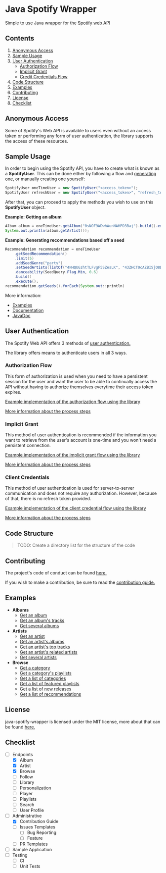 # Java Spotify Wrapper
Simple to use Java wrapper for the [Spotify web API](https://developer.spotify.com/documentation/web-api/)

## Contents
1. [Anonymous Access](https://github.com/woojiahao/java-spotify-wrapper#anonymous-access)
2. [Sample Usage](https://github.com/woojiahao/java-spotify-wrapper#sample-usage)
3. [User Authentication](https://github.com/woojiahao/java-spotify-wrapper#user-authentication)
   * [Authorization Flow](https://github.com/woojiahao/java-spotify-wrapper#authorization-flow)
   * [Implicit Grant](https://github.com/woojiahao/java-spotify-wrapper#implicit-grant)
   * [Credit Credentials Flow](https://github.com/woojiahao/java-spotify-wrapper#client-credentials-flow)
4. [Code Structure](https://github.com/woojiahao/java-spotify-wrapper#code-structure)
5. [Examples](https://github.com/woojiahao/java-spotify-wrapper#examples)
6. [Contributing](https://github.com/woojiahao/java-spotify-wrapper#contributing)
7. [License](https://github.com/woojiahao/java-spotify-wrapper#license)
8. [Checklist](https://github.com/woojiahao/java-spotify-wrapper#checklist)

## Anonymous Access
Some of Spotify's Web API is available to users even without an access token or performing any form of user authentication,
the library supports the access of these resources.

## Sample Usage
In order to begin using the Spotify API, you have to create what is known as a **SpotifyUser**. This can be done either 
by following a flow and [generating one](https://woojiahao.github.io/java-spotify-wrapper/#/authentication_guide), or 
manually creating one yourself:

```java
SpotifyUser oneTimeUser = new SpotifyUser("<access_token>");
SpotifyUser refreshUser = new SpotifyUser("<access_token>", "refresh_token");
```

After that, you can proceed to apply the methods you wish to use on this **SpotifyUser** object.

**Example: Getting an album**

```java
Album album = oneTimeUser.getAlbum("0sNOF9WDwhWunNAHPD3Baj").build().execute();
System.out.println(album.getArtist());
```

**Example: Generating recommendations based off a seed**

```java
Recommendation recommendation = oneTimeUser
    .getSeedRecommendation()
    .limit(5)
    .addSeedGenre("party")
    .setSeedArtists(listOf("4NHQUGzhtTLFvgF5SZesLK", "43ZHCT0cAZBISjO8DG9PnE"))
    .danceability(SeedQuery.Flag.Min, 0.6)
    .build()
    .execute();
recommendation.getSeeds().forEach(System.out::println)
```


More information:

* [Examples](https://github.com/woojiahao/java-spotify-wrapper/tree/master/examples)
* [Documentation](https://woojiahao.github.io/java-spotify-wrapper/)
* [JavaDoc]()

## User Authentication
The Spotify Web API offers 3 methods of [user authentication.](https://developer.spotify.com/documentation/general/guides/authorization-guide/)

The library offers means to authenticate users in all 3 ways. 

### Authorization Flow
This form of authorization is used when you need to have a persistent session for the user and want the user to be 
able to continually access the API without having to authorize themselves everytime their access token expires.

[Example implementation of the authorization flow using the library](https://github.com/woojiahao/java-spotify-wrapper/blob/master/examples/AuthorizationFlowDemo.java)

[More information about the process steps](https://woojiahao.github.io/java-spotify-wrapper/#/authentication_guide?id=authorization-flow)

### Implicit Grant
This method of user authentication is recommended if the information you want to retrieve from the user's account is 
one-time and you won't need a persistent connection.

[Example implementation of the implicit grant flow using the library](https://github.com/woojiahao/java-spotify-wrapper/blob/master/examples/ImplicitGrantDemo.java)

[More information about the process steps](https://woojiahao.github.io/java-spotify-wrapper/#/authentication_guide?id=implicit-grant)

### Client Credentials
This method of user authentication is used for server-to-server communication and does not require any authorization. 
However, because of that, there is no refresh token provided.

[Example implementation of the client credential flow using the library](https://github.com/woojiahao/java-spotify-wrapper/blob/master/examples/ClientCredentialFlowDemo.java)

[More information about the process steps](https://woojiahao.github.io/java-spotify-wrapper/#/authentication_guide?id=client-credential-flow)

## Code Structure
> TODO: Create a directory list for the structure of the code

## Contributing
The project's code of conduct can be found [here.](https://github.com/woojiahao/java-spotify-wrapper/blob/master/CODE_OF_CONDUCT.md)

If you wish to make a contribution, be sure to read the [contribution guide.](https://github.com/woojiahao/java-spotify-wrapper/blob/master/CONTRIBUTING.md)

## Examples

* **Albums**
    * [Get an album](https://github.com/woojiahao/java-spotify-wrapper/blob/b6b593ac15988109763cf94cb48c171fd6ecf2a6/src/main/java/me/chill/sample/AlbumQueryDemo.java#L37)
    * [Get an album's tracks](https://github.com/woojiahao/java-spotify-wrapper/blob/b6b593ac15988109763cf94cb48c171fd6ecf2a6/src/main/java/me/chill/sample/AlbumQueryDemo.java#L40)
    * [Get several albums](https://github.com/woojiahao/java-spotify-wrapper/blob/b6b593ac15988109763cf94cb48c171fd6ecf2a6/src/main/java/me/chill/sample/AlbumQueryDemo.java#L43)
* **Artists**
    * [Get an artist](https://github.com/woojiahao/java-spotify-wrapper/blob/d2d99b8a0cdee55f5399134709f5d8018307790d/src/main/java/me/chill/sample/ArtistQueryDemo.java#L39)
    * [Get an artist's albums](https://github.com/woojiahao/java-spotify-wrapper/blob/d2d99b8a0cdee55f5399134709f5d8018307790d/src/main/java/me/chill/sample/ArtistQueryDemo.java#L42)
    * [Get an artist's top tracks](https://github.com/woojiahao/java-spotify-wrapper/blob/d2d99b8a0cdee55f5399134709f5d8018307790d/src/main/java/me/chill/sample/ArtistQueryDemo.java#L45)
    * [Get an artist's related artists](https://github.com/woojiahao/java-spotify-wrapper/blob/d2d99b8a0cdee55f5399134709f5d8018307790d/src/main/java/me/chill/sample/ArtistQueryDemo.java#L48)
    * [Get several artists](https://github.com/woojiahao/java-spotify-wrapper/blob/d2d99b8a0cdee55f5399134709f5d8018307790d/src/main/java/me/chill/sample/ArtistQueryDemo.java#L51)
* **Browse**
    * [Get a category](https://github.com/woojiahao/java-spotify-wrapper/blob/d2d99b8a0cdee55f5399134709f5d8018307790d/src/main/java/me/chill/sample/BrowseQueryDemo.java#L35)
    * [Get a category's playlists](https://github.com/woojiahao/java-spotify-wrapper/blob/d2d99b8a0cdee55f5399134709f5d8018307790d/src/main/java/me/chill/sample/BrowseQueryDemo.java#L38)
    * [Get a list of categories](https://github.com/woojiahao/java-spotify-wrapper/blob/d2d99b8a0cdee55f5399134709f5d8018307790d/src/main/java/me/chill/sample/BrowseQueryDemo.java#L41)
    * [Get a list of featured playlists](https://github.com/woojiahao/java-spotify-wrapper/blob/d2d99b8a0cdee55f5399134709f5d8018307790d/src/main/java/me/chill/sample/BrowseQueryDemo.java#L44)
    * [Get a list of new releases](https://github.com/woojiahao/java-spotify-wrapper/blob/d2d99b8a0cdee55f5399134709f5d8018307790d/src/main/java/me/chill/sample/BrowseQueryDemo.java#L47)
    * [Get a list of recommendations](https://github.com/woojiahao/java-spotify-wrapper/blob/d2d99b8a0cdee55f5399134709f5d8018307790d/src/main/java/me/chill/sample/BrowseQueryDemo.java#L35)

## License
java-spotify-wrapper is licensed under the MIT license, more about that can be found [here.](https://opensource.org/licenses/MIT)

## Checklist
* [ ] Endpoints
    * [X] Album
    * [X] Artist
    * [X] Browse
    * [ ] Follow
    * [ ] Library
    * [ ] Personalization
    * [ ] Player
    * [ ] Playlists
    * [ ] Search
    * [ ] User Profile 
* [ ] Administrative
    * [X] Contribution Guide
    * [ ] Issues Templates
        * [ ] Bug Reporting
        * [ ] Feature
    * [ ] PR Templates
* [ ] Sample Application
* [ ] Testing
    * [ ] CI
    * [ ] Unit Tests